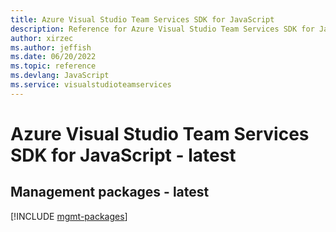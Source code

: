 ```yaml
---
title: Azure Visual Studio Team Services SDK for JavaScript
description: Reference for Azure Visual Studio Team Services SDK for JavaScript
author: xirzec
ms.author: jeffish
ms.date: 06/20/2022
ms.topic: reference
ms.devlang: JavaScript
ms.service: visualstudioteamservices
---
```

# Azure Visual Studio Team Services SDK for JavaScript - latest
## Management packages - latest
[!INCLUDE [mgmt-packages](visual-studio-team-services-mgmt-index.md)]

